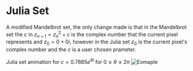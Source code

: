 # Julia Set
A modified Mandelbrot set, the only change made is that in the Mandelbrot set the $c$ in $z_{n+1} = z_n^2 + c$ is the complex number that the current pixel represents and $z_0 = 0 + 0i$, however in the Julia set $z_0$ is the current pixel's complex number and the $c$ is a user chosen prameter.

Julia set animation for $c = 0.7885e^{\theta i}$ for $0\le \theta \le 2\pi$ 
![Exmaple](julia.gif)